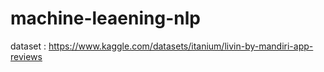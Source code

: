 # machine-leaening-nlp

dataset : https://www.kaggle.com/datasets/itanium/livin-by-mandiri-app-reviews
